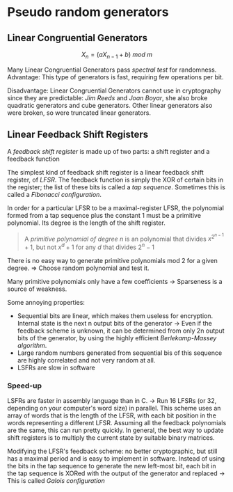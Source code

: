  # Pseudo random generators
 ## Linear Congruential Generators

$$X_n  = (aX_{n-1} + b)\ mod\ m $$

Many Linear Congruential Generators pass *spectral test* for randomness. Advantage: This type of generators is fast, requiring few operations per bit.

Disadvantage: Linear Congruential Generators cannot use in cryptography since they are predictable: *Jim Reeds* and *Joan Boyar*, she also broke quadratic generators and cube generators. Other linear generators also were broken, so were truncated linear generators.

## Linear Feedback Shift Registers

A *feedback shift register* is made up of two parts: a shift register and a feedback function

The simplest kind of feedback shift register is a linear feedback shift register, of *LFSR*. The feedback function is simply the XOR of certain bits in the register; the list of these bits is called a *tap sequence*. Sometimes this is called a *Fibonacci configuration*.

In order for a particular LFSR to be a maximal-register LFSR, the polynomial formed from a tap sequence plus the constant 1 must be a primitive polynomial. Its degree is the length of the shift register.
> A *primitive polynomial of degree n* is an polynomial that divides $x^{2^{n-1}} + 1$, but not $x^d + 1$ for any $d$ that divides $2^n-1$

There is no easy way to generate primitive polynomials mod 2 for a given degree. => Choose random polynomial and test it.

Many primitive polynomials only have a few coefficients -> Sparseness is a source of weakness.

Some annoying properties:
- Sequential bits are linear, which makes them useless for encryption. Internal state is the next n output bits of the generator -> Even if the feedback scheme is unknown, it can be determined from only 2n output bits of the generator, by using the highly efficient *Berlekamp-Massey algorithm*.
- Large random numbers generated from sequential bis of this sequence are highly correlated and not very random at all.
- LSFRs are slow in software

### Speed-up
LSFRs are faster in assembly language than in C. -> Run 16 LFSRs (or 32, depending on your computer's word size) in parallel. This scheme uses an array of words that is the length of the LFSR, with each bit position in the words representing a different LFSR. Assuming all the feedback polynomials are the same, this can run pretty quickly. In general, the best way to update shift registers is to multiply the current state by suitable binary matrices.

Modifying the LFSR's feedback scheme: no better cryptographic, but still has a maximal period and is easy to implement in software. Instead of using the bits in the tap sequence to generate the new left-most bit, each bit in the tap sequence is XORed with the output of the generator and replaced -> This is called *Galois configuration*